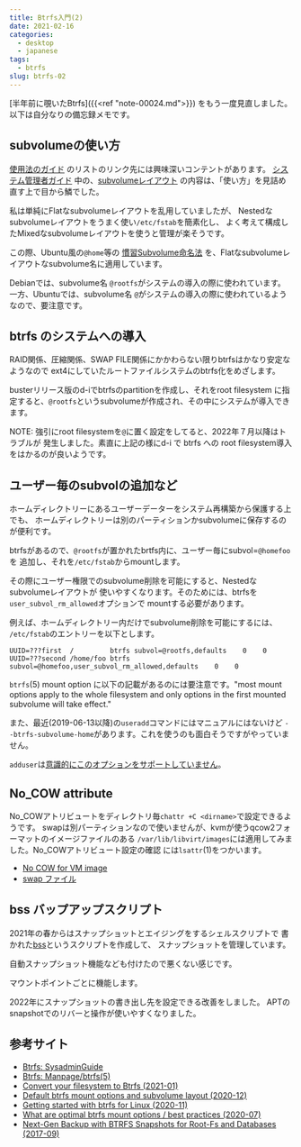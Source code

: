 ```yaml
---
title: Btrfs入門(2)
date: 2021-02-16
categories:
  - desktop
  - japanese
tags:
  - btrfs
slug: btrfs-02
---
```


[半年前に覗いたBtrfs]({{<ref "note-00024.md">}})
をもう一度見直しました。以下は自分なりの備忘録メモです。

## subvolumeの使い方

[使用法のガイド](https://btrfs.wiki.kernel.org/index.php/Main_Page#Guides_and_usage_information)
のリストのリンク先には興味深いコンテントがあります。
[システム管理者ガイド](https://btrfs.wiki.kernel.org/index.php/SysadminGuide)
中の、[subvolumeレイアウト](https://btrfs.wiki.kernel.org/index.php/SysadminGuide#Layout)
の内容は、「使い方」を見詰め直す上で目から鱗でした。

私は単純にFlatなsubvolumeレイアウトを乱用していましたが、
Nestedなsubvolumeレイアウトをうまく使い`/etc/fstab`を簡素化し、
よく考えて構成したMixedなsubvolumeレイアウトを使うと管理が楽そうです。

この際、Ubuntu風の`@home`等の
[慣習Subvolume命名法](https://help.ubuntu.com/community/btrfs#Ubuntu-specific_subvolume_layout_in_11.04_and_later)
を、Flatなsubvolumeレイアウトなsubvolume名に適用しています。

Debianでは、subvolume名 `@rootfs`がシステムの導入の際に使われています。
一方、Ubuntuでは、subvolume名 `@`がシステムの導入の際に使われているようなので、要注意です。

## btrfs のシステムへの導入

RAID関係、圧縮関係、SWAP FILE関係にかかわらない限りbtrfsはかなり安定なようなので
ext4にしていたルートファイルシステムのbtrfs化をめざします。

busterリリース版のd-iでbtrfsのpartitionを作成し、それをroot filesystem
に指定すると、`@rootfs`というsubvolumeが作成され、その中にシステムが導入できます。

NOTE:  強引にroot filesystemを`@`に置く設定をしてると、2022年７月以降はトラブルが
発生しました。素直に上記の様にd-i で btrfs への root filesystem導入をはかるのが良いようです。

## ユーザー毎のsubvolの追加など

ホームディレクトリーにあるユーザーデーターをシステム再構築から保護する上でも、
ホームディレクトリーは別のパーティションかsubvolumeに保存するのが便利です。

btrfsがあるので、`@rootfs`が置かれたbrtfs内に、ユーザー毎にsubvol=`@homefoo`を
追加し、それを`/etc/fstab`からmountします。

その際にユーザー権限でのsubvolume削除を可能にすると、Nestedなsubvolumeレイアウトが
使いやすくなります。そのためには、btrfsを`user_subvol_rm_allowed`オプションで
mountする必要があります。

例えば、ホームディレクトリー内だけでsubvolume削除を可能にするには、
`/etc/fstab`のエントリーを以下とします。

```
UUID=???first  /         btrfs subvol=@rootfs,defaults    0    0
UUID=???second /home/foo btrfs subvol=@homefoo,user_subvol_rm_allowed,defaults    0    0
```

`btrfs`(5) mount option に以下の記載があるのには要注意です。"most mount options
apply to the whole filesystem and only options in the first mounted subvolume
will take effect."

また、最近(2019-06-13以降)の`useradd`コマンドにはマニュアルにはないけど
`--btrfs-subvolume-home`があります。これを使うのも面白そうですがやっていません。

`adduser`は[意識的にこのオプションをサポートしていません](https://bugs.debian.org/863751)。

## No_COW attribute

No_COWアトリビュートをディレクトリ毎`chattr +C <dirname>`で設定できるようです。
swapは別パーティションなので使いませんが、kvmが使うqcow2フォーマットのイメージファイルのある
`/var/lib/libvirt/images`には適用してみました。No_COWアトリビュート設定の確認
には`lsattr`(1)をつかいます。

* [No COW for VM image](https://btrfs.wiki.kernel.org/index.php/FAQ#Can_copy-on-write_be_turned_off_for_data_blocks.3F)
* [swap ファイル](https://btrfs.wiki.kernel.org/index.php/FAQ#Does_btrfs_support_swap_files.3F)

## bss バップアップスクリプト

2021年の春からはスナップショットとエイジングをするシェルスクリプトで
書かれた[bss](https://github.com/osamuaoki/bss)というスクリプトを作成して、
スナップショットを管理しています。

自動スナップショット機能なども付けたので悪くない感じです。

マウントポイントごとに機能します。

2022年にスナップショットの書き出し先を設定できる改善をしました。
APTのsnapshotでのリバーと操作が使いやすくなりました。

## 参考サイト

* [Btrfs: SysadminGuide](https://btrfs.wiki.kernel.org/index.php/SysadminGuide)
* [Btrfs: Manpage/btrfs(5)](https://btrfs.wiki.kernel.org/index.php/Manpage/btrfs(5))
* [Convert your filesystem to Btrfs (2021-01)](https://fedoramagazine.org/convert-your-filesystem-to-btrfs/)
* [Default btrfs mount options and subvolume layout (2020-12)](https://forum.manjaro.org/t/default-btrfs-mount-options-and-subvolume-layout/43250)
* [Getting started with btrfs for Linux (2020-11)](https://opensource.com/article/20/11/btrfs-linux)
* [What are optimal btrfs mount options / best practices (2020-07)](https://www.reddit.com/r/btrfs/comments/hiqetu/what_are_optimal_btrfs_mount_options_best/)
* [Next-Gen Backup with BTRFS Snapshots for Root-Fs and Databases (2017-09)](https://helmundwalter.de/blog/next-gen-backup-with-btrfs-snapshots-for-root-fs-and-databases/)

<!--
vim: sw=2 sts=2 et si ai tw=79:
-->
